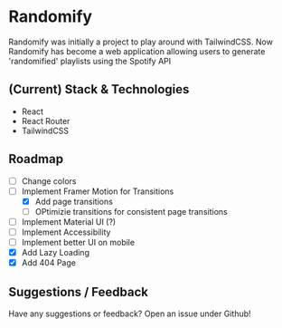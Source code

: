 # Randomify

Randomify was initially a project to play around with TailwindCSS. Now Randomify has become a web application allowing users to generate 'randomified' playlists using the Spotify API

## (Current) Stack & Technologies

- React
- React Router
- TailwindCSS

## Roadmap

- [ ] Change colors
- [ ] Implement Framer Motion for Transitions
  - [x] Add page transitions
  - [ ] OPtimizie transitions for consistent page transitions
- [ ] Implement Material UI (?)
- [ ] Implement Accessibility
- [ ] Implement better UI on mobile
- [x] Add Lazy Loading
- [x] Add 404 Page

## Suggestions / Feedback

Have any suggestions or feedback? Open an issue under Github!
